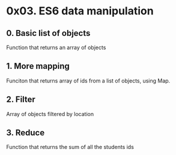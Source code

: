 # 0x03. ES6 data manipulation
## 0. Basic list of objects
Function that returns an array of objects  
## 1. More mapping
Funciton that returns array of ids from a list of objects, using Map.  
## 2. Filter
Array of objects filtered by location 
## 3. Reduce
Function that returns the sum of all the students ids   
